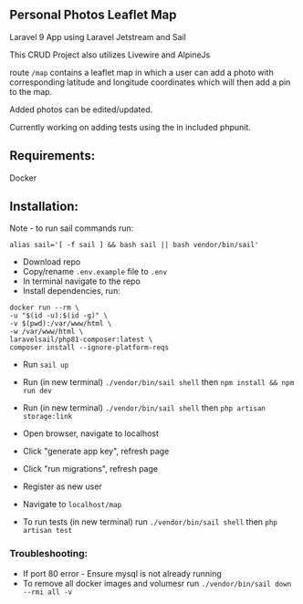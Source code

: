 ## Personal Photos Leaflet Map

Laravel 9 App using Laravel Jetstream and Sail

This CRUD Project also utilizes Livewire and AlpineJs

route ```/map``` contains a leaflet map in which a user can add a photo with corresponding latitude and longitude coordinates which will then add a pin to the map.

Added photos can be edited/updated.

Currently working on adding tests using the in included phpunit.

## Requirements:
Docker

## Installation:
Note - to run sail commands run: 
```
alias sail='[ -f sail ] && bash sail || bash vendor/bin/sail'
```

* Download repo
* Copy/rename ```.env.example``` file to ```.env```
* In terminal navigate to the repo
* Install dependencies, run:
```
docker run --rm \
-u "$(id -u):$(id -g)" \
-v $(pwd):/var/www/html \
-w /var/www/html \
laravelsail/php81-composer:latest \
composer install --ignore-platform-reqs
```
* Run ```sail up```
* Run (in new terminal) ```./vendor/bin/sail shell``` then  ```npm install && npm run dev```
* Run (in new terminal) ```./vendor/bin/sail shell``` then  ```php artisan storage:link```
* Open browser, navigate to localhost
* Click "generate app key", refresh page
* Click "run migrations", refresh page
* Register as new user
* Navigate to ```localhost/map```

* To run tests (in new terminal) run ```./vendor/bin/sail shell``` then  ```php artisan test```

### Troubleshooting:
* If port 80 error - Ensure mysql is not already running
* To remove all docker images and volumesr run ```./vendor/bin/sail down --rmi all -v```
